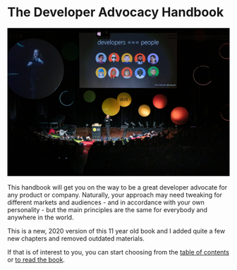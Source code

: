 # The Developer Advocacy Handbook

![Chris Heilmann presenting at dotjs 2019 with a slide saying developers are people](images/cover.jpg)

This handbook will get you on the way to be a great developer advocate
for any product or company. Naturally, your approach may need tweaking for
different markets and audiences - and in accordance with your own
personality - but the main principles are the same for everybody and
anywhere in the world.

This is a new, 2020 version of this 11 year old book and I added quite a few new chapters and removed outdated materials. 

If that is of interest to you, you can start choosing from the [table of contents](toc) or [to read the book](what-is-developer-advocacy).


